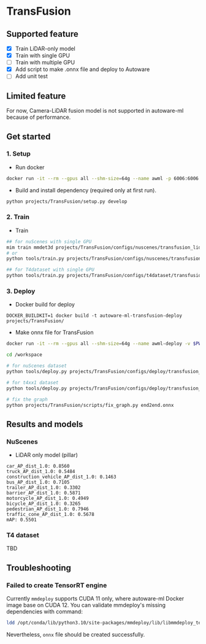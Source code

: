 # TransFusion
## Supported feature

- [x] Train LiDAR-only model
- [x] Train with single GPU
- [ ] Train with multiple GPU
- [x] Add script to make .onnx file and deploy to Autoware
- [ ] Add unit test

## Limited feature

For now, Camera-LiDAR fusion model is not supported in autoware-ml because of performance.

## Get started
### 1. Setup

- Run docker

```sh
docker run -it --rm --gpus all --shm-size=64g --name awml -p 6006:6006 -v $PWD/:/workspace -v $PWD/data:/workspace/data autoware-ml
```

- Build and install dependency (required only at first run).

```sh
python projects/TransFusion/setup.py develop
```

### 2. Train

- Train

```sh
## for nuScenes with single GPU
mim train mmdet3d projects/TransFusion/configs/nuscenes/transfusion_lidar_pillar02_second_secfpn_1xb8-cyclic-20e_nus-3d.py --launcher pytorch
# or
python tools/train.py projects/TransFusion/configs/nuscenes/transfusion_lidar_pillar02_second_secfpn_1xb8-cyclic-20e_nus-3d.py

## for T4dataset with single GPU
python tools/train.py projects/TransFusion/configs/t4dataset/transfusion_lidar_pillar02_second_secfpn_1xb4-cyclic-20e_t4xx1.py
```

### 3. Deploy

- Docker build for deploy

```
DOCKER_BUILDKIT=1 docker build -t autoware-ml-transfusion-deploy projects/TransFusion/
```

- Make onnx file for TransFusion

```sh
docker run -it --rm --gpus all --shm-size=64g --name awml-deploy -v $PWD/:/workspace -v $PWD/data:/workspace/data autoware-ml-transfusion-deploy

cd /workspace

# for nuScenes dataset
python tools/deploy.py projects/TransFusion/configs/deploy/transfusion_lidar_tensorrt_dynamic-20x5.py projects/TransFusion/configs/nuscenes/transfusion_lidar_pillar02_second_secfpn_1xb8-cyclic-20e_nus-3d.py work_dirs/transfusion_lidar_pillar02_second_secfpn_1xb8-cyclic-20e_nus-3d/epoch_20.pth data/nuscenes/samples/LIDAR_TOP/n008-2018-05-21-11-06-59-0400__LIDAR_TOP__1526915243047392.pcd.bin --device cuda:0 --work-dir /workspace

# for t4xx1 dataset
python tools/deploy.py projects/TransFusion/configs/deploy/transfusion_lidar_tensorrt_dynamic-20x5.py projects/TransFusion/configs/t4dataset/transfusion_lidar_pillar02_second_secfpn_1xb4-cyclic-20e_t4xx1.py work_dirs/transfusion_lidar_pillar02_second_secfpn_1xb4-cyclic-20e_t4xx1/epoch_20.pth data/t4dataset/t4xx1/023b4b43-2b00-444c-bb63-4ee602e30779/data/LIDAR_CONCAT/0.pcd.bin --device cuda:0 --work-dir /workspace

# fix the graph
python projects/TransFusion/scripts/fix_graph.py end2end.onnx
```

## Results and models
### NuScenes

- LiDAR only model (pillar)

```
car_AP_dist_1.0: 0.8560
truck_AP_dist_1.0: 0.5484
construction_vehicle_AP_dist_1.0: 0.1463
bus_AP_dist_1.0: 0.7105
trailer_AP_dist_1.0: 0.3302
barrier_AP_dist_1.0: 0.5871
motorcycle_AP_dist_1.0: 0.4949
bicycle_AP_dist_1.0: 0.3265
pedestrian_AP_dist_1.0: 0.7946
traffic_cone_AP_dist_1.0: 0.5678
mAP: 0.5501
```

### T4 dataset

TBD

## Troubleshooting
### Failed to create TensorRT engine

Currently `mmdeploy` supports CUDA 11 only, where autoware-ml Docker image base on CUDA 12.
You can validate mmdeploy's missing dependencies with command:

```sh
ldd /opt/conda/lib/python3.10/site-packages/mmdeploy/lib/libmmdeploy_tensorrt_ops.so
```

Nevertheless, `onnx` file should be created successfully.
